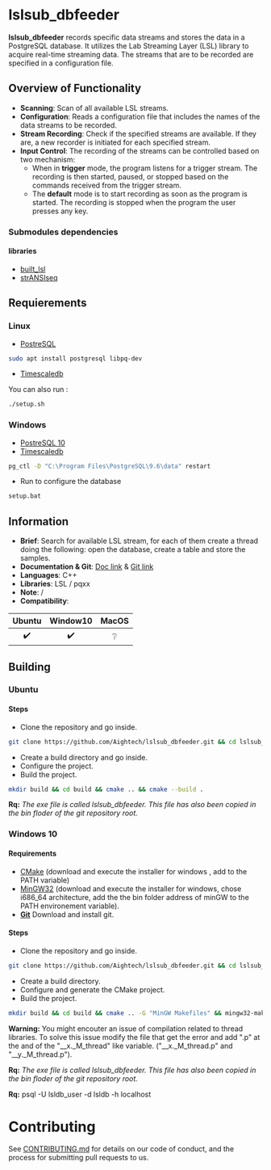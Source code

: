 # lslsub_dbfeeder

**lslsub_dbfeeder**  records specific data streams and stores the data in a PostgreSQL database. It utilizes the Lab Streaming Layer (LSL) library to acquire real-time streaming data. The streams that are to be recorded are specified in a configuration file.

## Overview of Functionality

- **Scanning**: Scan of all available LSL streams.
- **Configuration**: Reads a configuration file that includes the names of the data streams to be recorded.
- **Stream Recording**: Check if the specified streams are available. If they are, a new recorder is initiated for each specified stream.
- **Input Control**: The recording of the streams can be controlled based on two mechanism:
    - When in **trigger** mode, the program listens for a trigger stream. The recording is then started, paused, or stopped based on the commands received from the trigger stream.
    - The **default** mode is to start recording as soon as the program is started. The recording is stopped when the program the user presses any key.

### Submodules dependencies
#### libraries
- [built_lsl](lib/built_lsl/README.md)
- [strANSIseq](lib/strANSIseq/README.md)


## Requierements
### Linux
- [PostreSQL](https://www.postgresql.org/download)
```bash
sudo apt install postgresql libpq-dev
```

- [Timescaledb](https://docs.timescale.com/self-hosted/latest/install/installation-linux/)

You can also run :
```bash
./setup.sh
```

### Windows
- [PostreSQL 10](https://www.postgresql.org/download/windows/)
- [Timescaledb](https://docs.timescale.com/v0.9/getting-started/installation/windows/installation-windows)
```bash 
pg_ctl -D "C:\Program Files\PostgreSQL\9.6\data" restart
```
- Run to configure the database
```bash
setup.bat
```

## Information
- **Brief**: Search for available LSL stream, for each of them create a thread doing the following: open the database, create a table and store the samples.
- **Documentation & Git**: [Doc link](https://aightech.github.io/lslsub_dbfeeder/html/index.html) & [Git link](https://github.com/Aightech/lslsub_dbfeeder)
- **Languages**: C++
- **Libraries**: LSL / pqxx
- **Note**: /
- **Compatibility**:

|       Ubuntu       |      Window10      |      MacOS      |
| :----------------: | :----------------: | :-------------: |
| :heavy_check_mark: | :heavy_check_mark: | :grey_question: |


## Building
### Ubuntu
#### Steps
- Clone the repository and go inside.
```bash
git clone https://github.com/Aightech/lslsub_dbfeeder.git && cd lslsub_dbfeeder
```
- Create a build directory and go inside.
- Configure the project.
- Build the project.
```bash
mkdir build && cd build && cmake .. && cmake --build .
```

**Rq:** *The exe file is called lslsub_dbfeeder. This file has also been copied in the bin floder of the git repository root.*

### Windows 10
#### **Requirements**
- [CMake](https://cmake.org/download/) (download and execute the installer for windows , add to the PATH variable)
- [MinGW32](https://sourceforge.net/projects/mingw-w64/) (download and execute the installer for windows, chose i686_64 architecture, add the the bin folder address of minGW to the PATH environement variable).
- [**Git**](https://git-for-windows.github.io/) Download and install git.
#### Steps
- Clone the repository and go inside.
```bash
git clone https://github.com/Aightech/lslsub_dbfeeder.git && cd lslsub_dbfeeder
```
- Create a build directory.
- Configure and generate the CMake project.
- Build the project.
```bash
mkdir build && cd build && cmake .. -G "MinGW Makefiles" && mingw32-make
```
**Warning:** You might encouter an issue of compilation related to thread libraries. To solve this issue modify the file that get the error and add ".p" at the and of the "__x._M_thread" like variable. ("__x._M_thread.p" and "__y._M_thread.p").

**Rq:** *The exe file is called lslsub_dbfeeder. This file has also been copied in the bin floder of the git repository root.*

**Rq:** psql -U lsldb_user -d lsldb -h localhost

# Contributing
See [CONTRIBUTING.md](CONTRIBUTING.md) for details on our code of conduct, and the process for submitting pull requests to us.